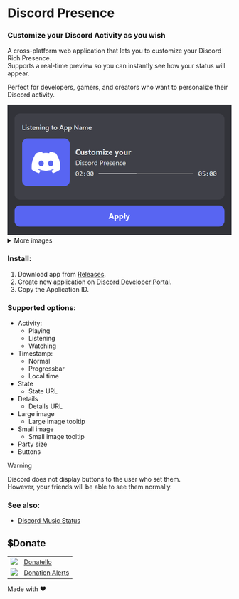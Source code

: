 # Discord Presence

### Customize your Discord Activity as you wish

A cross-platform web application that lets you to customize your Discord Rich Presence.<br>
Supports a real-time preview so you can instantly see how your status will appear.

Perfect for developers, gamers, and creators who want to personalize their Discord activity.

<img src="github/images/main_example.png" width="640px">

<details>
	<summary>More images</summary>
	<img src="github/images/example1.png" width="640px">
	<img src="github/images/example2.png" width="640px">
</details>

### Install:
1. Download app from [Releases](https://github.com/SuperZombi/Discord-Presence/releases/).
2. Create new application on [Discord Developer Portal](https://discord.com/developers/applications).
3. Copy the Application ID.

### Supported options:
- Activity:
  - Playing
  - Listening
  - Watching
- Timestamp:
  - Normal
  - Progressbar
  - Local time
- State
  - State URL
- Details
  - Details URL
- Large image
  - Large image tooltip
- Small image
  - Small image tooltip
- Party size
- Buttons

> [!WARNING]
> Discord does not display buttons to the user who set them.<br>
> However, your friends will be able to see them normally.

### See also:
- [Discord Music Status](https://github.com/SuperZombi/Discord-Music-Status)

## 💲Donate
<table>
  <tr>
    <td>
       <img width="18px" src="https://www.google.com/s2/favicons?domain=https://donatello.to&sz=256">
    </td>
    <td>
      <a href="https://donatello.to/super_zombi">Donatello</a>
    </td>
  </tr>
  <tr>
    <td>
       <img width="18px" src="https://www.google.com/s2/favicons?domain=https://www.donationalerts.com&sz=256">
    </td>
    <td>
      <a href="https://www.donationalerts.com/r/super_zombi">Donation Alerts</a>
    </td>
  </tr>
</table>

Made with ❤️
